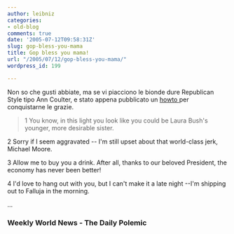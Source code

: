 ```yaml
---
author: leibniz
categories:
- old-blog
comments: true
date: '2005-07-12T09:58:31Z'
slug: gop-bless-you-mama
title: Gop bless you mama!
url: "/2005/07/12/gop-bless-you-mama/"
wordpress_id: 199

---
```

Non so che gusti abbiate, ma se vi piacciono le
bionde dure Republican
Style tipo Ann Coulter, e stato appena pubblicato un [howto
](http://www.weeklyworldnews.com/features/how_to/61558?printer=1)per conquistarne le grazie.

> 1 You know, in this light you look like you could be Laura Bush's younger, more desirable sister.  

 2
Sorry if I seem aggravated -- I'm still upset about that world-class jerk, Michael Moore.   

 3 Allow me to buy you a drink. After all, thanks to our beloved President, the economy has never been better!  

 4
I'd love to hang out with you, but I can't make it a late night --I'm shipping out to Falluja in the morning.  

  ...




### Weekly World News - The Daily Polemic
